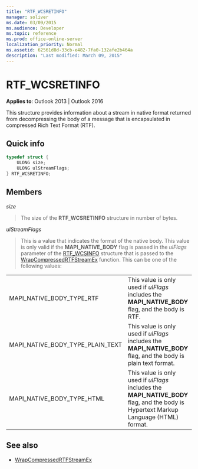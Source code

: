 ```yaml
---
title: "RTF_WCSRETINFO"
manager: soliver
ms.date: 03/09/2015
ms.audience: Developer
ms.topic: reference
ms.prod: office-online-server
localization_priority: Normal
ms.assetid: 62561d8d-33cb-e482-7fa0-132afe2b464a
description: "Last modified: March 09, 2015"
---
```


# RTF_WCSRETINFO

**Applies to**: Outlook 2013 | Outlook 2016 
  
This structure provides information about a stream in native format returned from decompressing the body of a message that is encapsulated in compressed Rich Text Format (RTF).
  
## Quick info

```cpp
typedef struct { 
    ULONG size;    
    ULONG ulStreamFlags; 
} RTF_WCSRETINFO;
```

## Members

_size_
  
> The size of the **RTF_WCSRETINFO** structure in number of bytes. 
    
_ulStreamFlags_
  
> This is a value that indicates the format of the native body. This value is only valid if the **MAPI_NATIVE_BODY** flag is passed in the  _ulFlags_ parameter of the [RTF_WCSINFO](rtf_wcsinfo.md) structure that is passed to the [WrapCompressedRTFStreamEx](wrapcompressedrtfstreamex.md) function. This can be one of the following values: 
    
|||
|:-----|:-----|
|MAPI_NATIVE_BODY_TYPE_RTF  <br/> |This value is only used if  _ulFlags_ includes the **MAPI_NATIVE_BODY** flag, and the body is RTF.  <br/> |
|MAPI_NATIVE_BODY_TYPE_PLAIN_TEXT  <br/> |This value is only used if  _ulFlags_ includes the **MAPI_NATIVE_BODY** flag, and the body is plain text format.  <br/> |
|MAPI_NATIVE_BODY_TYPE_HTML  <br/> |This value is only used if  _ulFlags_ includes the **MAPI_NATIVE_BODY** flag, and the body is Hypertext Markup Language (HTML) format.  <br/> |
   
## See also

- [WrapCompressedRTFStreamEx](wrapcompressedrtfstreamex.md)

